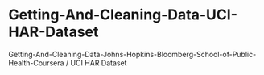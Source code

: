 # Getting-And-Cleaning-Data-UCI-HAR-Dataset
Getting-And-Cleaning-Data-Johns-Hopkins-Bloomberg-School-of-Public-Health-Coursera / UCI HAR Dataset 
